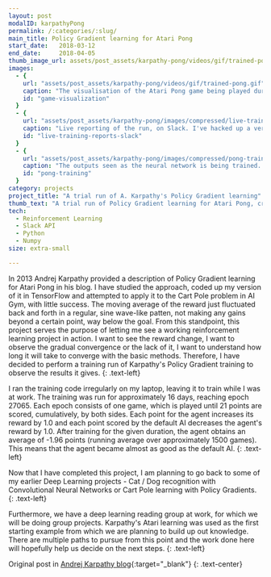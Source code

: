 ```yaml
---
layout: post
modalID: karpathyPong
permalink: /:categories/:slug/
main_title: Policy Gradient learning for Atari Pong
start_date:   2018-03-12
end_date:     2018-04-05
thumb_image_url: assets/post_assets/karpathy-pong/videos/gif/trained-pong.gif
images:
  - {
    url: "assets/post_assets/karpathy-pong/videos/gif/trained-pong.gif",
    caption: "The visualisation of the Atari Pong game being played during training. For simplicity, the agent (right) can move up or down, but not sit idle.",
    id: "game-visualization"
  }
  - {
    url: "assets/post_assets/karpathy-pong/images/compressed/live-training-reports-slack.png",
    caption: "Live reporting of the run, on Slack. I've hacked up a very simple bot, allowing to post and update messages directly from the training script.",
    id: "live-training-reports-slack"
  }
  - {
    url: "assets/post_assets/karpathy-pong/images/compressed/pong-training.png",
    caption: "The outputs seen as the neural network is being trained. 1 is given for a scored point and -1 for every point the default AI scored. In total, 21 points are scored in one epoch.",
    id: "pong-training"
  }
category: projects
project_title: "A trial run of A. Karpathy's Policy Gradient learning"
thumb_text: "A trial run of Policy Gradient learning for Atari Pong, created by Andrej Karpathy."
tech:
  - Reinforcement Learning
  - Slack API
  - Python
  - Numpy
size: extra-small

---
```


<div class="post-content-markdown">

In 2013 Andrej Karpathy provided a description of Policy Gradient learning for Atari Pong in his blog. I have studied the approach, coded up my version of it in TensorFlow and attempted to apply it to the Cart Pole problem in AI Gym, with little success. The moving average of the reward just fluctuated back and forth in a regular, sine wave-like patten, not making any gains beyond a certain point, way below the goal. From this standpoint, this project serves the purpose of letting me see a working reinforcement learning project in action. I want to see the reward change, I want to observe the gradual convergence or the lack of it, I want to understand how long it will take to converge with the basic methods. Therefore, I have decided to perform a training run of Karpathy's Policy Gradient training to observe the results it gives.
{: .text-left}

I ran the training code irregularly on my laptop, leaving it to train while I was at work. The training was run for approximately 16 days, reaching epoch 27065. Each epoch consists of one game, which is played until 21 points are scored, cumulatively, by both sides. Each point for the agent increases its reward by 1.0 and each point scored by the default AI decreases the agent's reward by 1.0. After training for the given duration, the agent obtains an average of -1.96 points (running average over approximately 1500 games). This means that the agent became almost as good as the default AI.
{: .text-left}

Now that I have completed this project, I am planning to go back to some of my earlier Deep Learning projects - Cat / Dog recognition with Convolutional Neural Networks or Cart Pole learning with Policy Gradients.
{: .text-left}

Furthermore, we have a deep learning reading group at work, for which we will be doing group projects. Karpathy's Atari learning was used as the first starting example from which we are planning to build up out knowledge. There are multiple paths to pursue from this point and the work done here will hopefully help us decide on the next steps.
{: .text-left}

Original post in [Andrej Karpathy blog](http://karpathy.github.io/2016/05/31/rl/){:target="_blank"}
{: .text-center}

</div>
